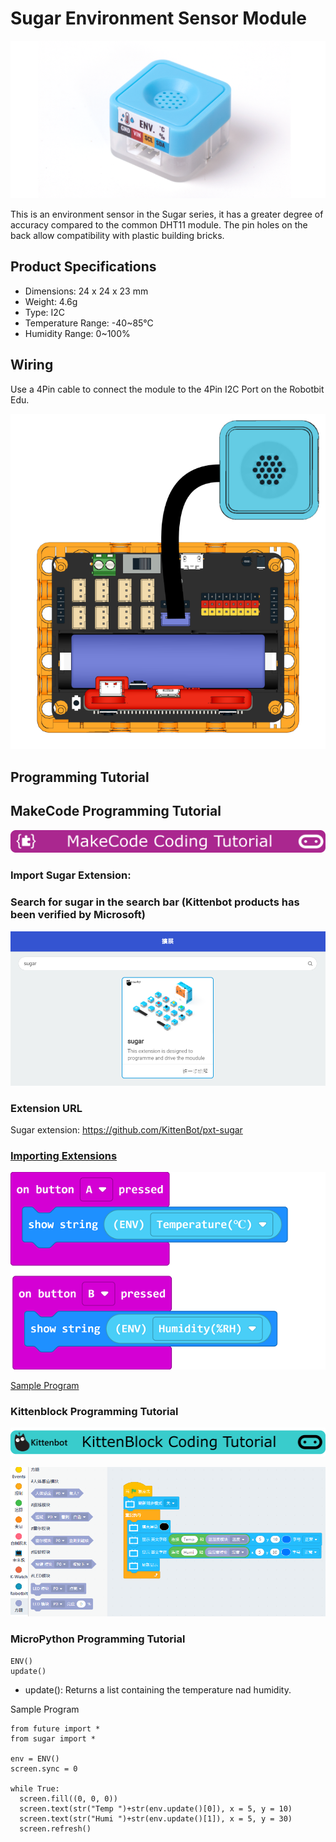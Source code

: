 # Sugar Environment Sensor Module

![](./images/env1.png)

This is an environment sensor in the Sugar series, it has a greater degree of accuracy compared to the common DHT11 module. The pin holes on the back allow compatibility with plastic building bricks.

## Product Specifications

- Dimensions: 24 x 24 x 23 mm
- Weight: 4.6g
- Type: I2C
- Temperature Range: -40~85°C
- Humidity Range: 0~100%

## Wiring

Use a 4Pin cable to connect the module to the 4Pin I2C Port on the Robotbit Edu.

![](./images/env_wire.png)

## Programming Tutorial

## MakeCode Programming Tutorial

![](../PWmodules/images/mcbanner.png)

### Import Sugar Extension:

### Search for sugar in the search bar (Kittenbot products has been verified by Microsoft)

![](./images/sugar_search.png)

### Extension URL

Sugar extension: https://github.com/KittenBot/pxt-sugar

### [Importing Extensions](../../Makecode/powerBrickMC)

![](./images/env_mc_code.png)

[Sample Program](https://makecode.microbit.org/_9fKT8i6wkbCX)

### Kittenblock Programming Tutorial

![](../PWmodules/images/kbbanner.png)

![](./images/env3.png)

### MicroPython Programming Tutorial

    ENV()
    update()

- update(): Returns a list containing the temperature nad humidity.

Sample Program

    from future import *
    from sugar import *
    
    env = ENV()
    screen.sync = 0
    
    while True:
      screen.fill((0, 0, 0))
      screen.text(str("Temp ")+str(env.update()[0]), x = 5, y = 10)
      screen.text(str("Humi ")+str(env.update()[1]), x = 5, y = 30)
      screen.refresh()